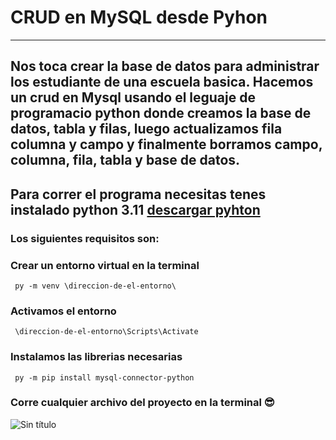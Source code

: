 # CRUD en MySQL desde Pyhon
<hr>

<h2>Nos toca crear la base de datos para administrar los estudiante de una escuela basica. Hacemos un crud en Mysql usando el leguaje de programacio python donde creamos la base de datos, tabla y filas, luego actualizamos fila columna y campo y finalmente borramos campo, columna, fila, tabla y base de datos.</h2> 

## Para correr el programa necesitas tenes instalado python 3.11 [descargar pyhton](https://www.python.org/downloads/)
### Los siguientes requisitos son:
### Crear un entorno virtual en la terminal
<code> py -m venv \direccion-de-el-entorno\  </code> <br>
### Activamos el entorno <br>
<code> \direccion-de-el-entorno\Scripts\Activate </code>

### Instalamos las librerias necesarias
<code> py -m pip install mysql-connector-python </code>

### Corre cualquier archivo del proyecto en la terminal 😎

![Sin título](https://user-images.githubusercontent.com/81868044/189679456-52eaadd8-67b3-447b-b0b4-7d21e739511f.png)

 
